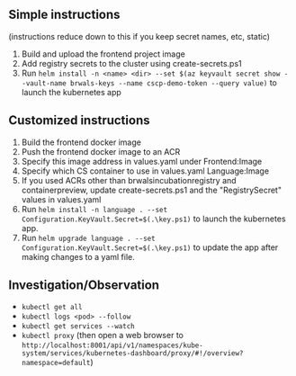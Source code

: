 ## Simple instructions <br>
(instructions reduce down to this if you keep secret names, etc, static)

1. Build and upload the frontend project image
1. Add registry secrets to the cluster using create-secrets.ps1
1. Run `helm install -n <name> <dir> --set $(az keyvault secret show --vault-name brwals-keys --name cscp-demo-token --query value)` to launch the kubernetes app

## Customized instructions

1. Build the frontend docker image
1. Push the frontend docker image to an ACR
1. Specify this image address in values.yaml under Frontend:Image
1. Specify which CS container to use in values.yaml Language:Image
1. If you used ACRs other than brwalsincubationregistry and containerpreview, update create-secrets.ps1 and the "RegistrySecret" values in values.yaml
1. Run `helm install -n language . --set Configuration.KeyVault.Secret=$(.\key.ps1)` to launch the kubernetes app.
1. Run `helm upgrade language . --set Configuration.KeyVault.Secret=$(.\key.ps1)` to update the app after making changes to a yaml file.

## Investigation/Observation

- `kubectl get all`
- `kubectl logs <pod> --follow`
- `kubectl get services --watch`
- `kubectl proxy` (then open a web browser to `http://localhost:8001/api/v1/namespaces/kube-system/services/kubernetes-dashboard/proxy/#!/overview?namespace=default`)
